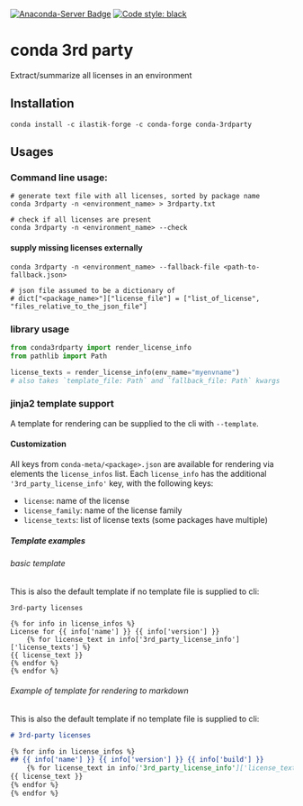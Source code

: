 [![Anaconda-Server Badge](https://anaconda.org/ilastik-forge/conda-3rdparty/badges/version.svg)](https://anaconda.org/ilastik-forge/conda-3rdparty)
[![Code style: black](https://img.shields.io/badge/code%20style-black-000000.svg)](https://github.com/psf/black)

# conda 3rd party

Extract/summarize all licenses in an environment


## Installation

```
conda install -c ilastik-forge -c conda-forge conda-3rdparty
```

## Usages

### Command line usage:

```
# generate text file with all licenses, sorted by package name
conda 3rdparty -n <environment_name> > 3rdparty.txt

# check if all licenses are present
conda 3rdparty -n <environment_name> --check
```

#### supply missing licenses externally

```
conda 3rdparty -n <environment_name> --fallback-file <path-to-fallback.json>

# json file assumed to be a dictionary of
# dict["<package_name>"]["license_file"] = ["list_of_license", "files_relative_to_the_json_file"]
```

### library usage

```python
from conda3rdparty import render_license_info
from pathlib import Path

license_texts = render_license_info(env_name="myenvname")
# also takes `template_file: Path` and `fallback_file: Path` kwargs
```


### jinja2 template support

A template for rendering can be supplied to the cli with `--template`.

#### Customization

All keys from `conda-meta/<package>.json` are available for rendering via elements the `license_infos` list.
Each `license_info` has the additional `'3rd_party_license_info'` key, with the following keys:
 * `license`: name of the license
 * `license_family`: name of the license family
 * `license_texts`: list of license texts (some packages have multiple)

##### Template examples

###### basic template

This is also the default template if no template file is supplied to cli:

```
3rd-party licenses

{% for info in license_infos %}
License for {{ info['name'] }} {{ info['version'] }}
    {% for license_text in info['3rd_party_license_info']['license_texts'] %}
{{ license_text }}
{% endfor %}
{% endfor %}
```


###### Example of template for rendering to markdown

This is also the default template if no template file is supplied to cli:

```markdown
# 3rd-party licenses

{% for info in license_infos %}
## {{ info['name'] }} {{ info['version'] }} {{ info['build'] }}
    {% for license_text in info['3rd_party_license_info']['license_texts'] %}
{{ license_text }}
{% endfor %}
{% endfor %}
```
